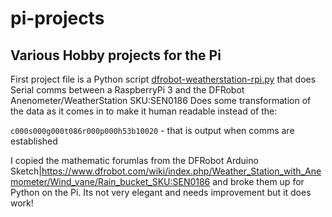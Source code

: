 # pi-projects
## Various Hobby projects for the Pi


First project file is a Python script [dfrobot-weatherstation-rpi.py](../master/dfrobot-weatherstation-rpi.py)
that does Serial comms between a RaspberryPi 3 and the DFRobot Anenometer/WeatherStation SKU:SEN0186 Does some transformation of the data as it comes in to make it human readable instead of the:

 ``c000s000g000t086r000p000h53b10020`` - that is output when comms are established
 
 I copied the mathematic forumlas from the DFRobot Arduino Sketch|https://www.dfrobot.com/wiki/index.php/Weather_Station_with_Anemometer/Wind_vane/Rain_bucket_SKU:SEN0186 and broke them up for Python on the Pi. Its not very elegant and needs improvement but it does work!
 
 


